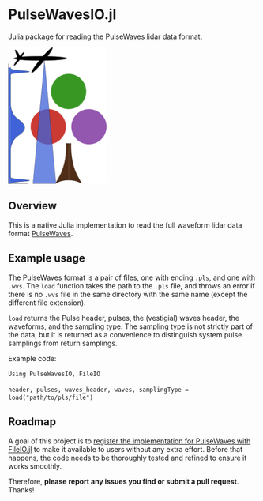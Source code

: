# PulseWavesIO.jl
Julia package for reading the PulseWaves lidar data format.

<img src="logo.svg" width="200">

## Overview

This is a native Julia implementation to read the full waveform lidar data format [PulseWaves](https://github.com/PulseWaves/Specification/blob/master/specification.rst).

## Example usage

The PulseWaves format is a pair of files, one with ending `.pls`, and one with `.wvs`.
The `load` function takes the path to the `.pls` file, and throws an error if there is no `.wvs` file in the same directory with the same name (except the different file extension).

`load` returns the Pulse header, pulses, the (vestigial) waves header, the waveforms, and the sampling type.
The sampling type is not strictly part of the data, but it is returned as a convenience to distinguish system pulse samplings from return samplings.

Example code:
```
Using PulseWavesIO, FileIO

header, pulses, waves_header, waves, samplingType = load("path/to/pls/file")
```

## Roadmap

A goal of this project is to [register the implementation for PulseWaves with FileIO.jl](https://juliaio.github.io/FileIO.jl/stable/registering/) to make it available to users without any extra effort.
Before that happens, the code needs to be thoroughly tested and refined to ensure it works smoothly.

Therefore, __please report any issues you find or submit a pull request__. Thanks!
